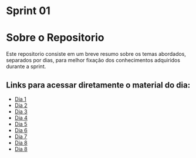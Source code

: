 # Sprint 01 


# Sobre o Repositorio

Este repositorio consiste em um breve resumo sobre os temas abordados, separados por dias, para melhor 
fixação dos conhecimentos adquiridos durante a sprint.

## Links para acessar diretamente o material do dia:
- [Dia 1](Dia_01.md)
- [Dia 2](Dia_02.md)
- [Dia 3](Dia_03.md)
- [Dia 4](Dia_04.md)
- [Dia 5](Dia_05.md)
- [Dia 6](Dia_06.md)
- [Dia 7](Dia_07.md)
- [Dia 8](Dia_08.md)
- [Dia 8](Dia_09.md)





